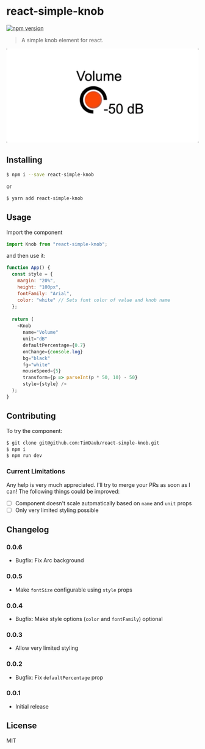 # react-simple-knob

[![npm version](https://badge.fury.io/js/react-simple-knob.svg)](https://badge.fury.io/js/react-simple-knob)

> A simple knob element for react.

<a href="https://github.com/TimDaub/react-simple-knob"><img width="600"
src="https://github.com/TimDaub/react-simple-knob/raw/master/assets/examplev2.gif" alt="react-simple-knob screenshot" /></a>


## Installing

```bash
$ npm i --save react-simple-knob
```

or

```bash
$ yarn add react-simple-knob
```

## Usage

Import the component

```js
import Knob from "react-simple-knob";
```

and then use it:

```js
function App() {
  const style = {
    margin: "20%",
    height: "100px",
    fontFamily: "Arial",
    color: "white" // Sets font color of value and knob name
  };

  return (
    <Knob
      name="Volume"
      unit="dB"
      defaultPercentage={0.7}
      onChange={console.log}
      bg="black"
      fg="white"
      mouseSpeed={5}
      transform={p => parseInt(p * 50, 10) - 50}
      style={style} />
  );
}
```


## Contributing

To try the component:

```bash
$ git clone git@github.com:TimDaub/react-simple-knob.git
$ npm i
$ npm run dev
```

### Current Limitations

Any help is very much appreciated. I'll try to merge your PRs as soon as I can!
The following things could be improved:

- [ ] Component doesn't scale automatically based on `name` and `unit` props
- [ ] Only very limited styling possible

## Changelog

### 0.0.6

- Bugfix: Fix Arc background

### 0.0.5

- Make `fontSize` configurable using `style` props

### 0.0.4

- Bugfix: Make style options (`color` and `fontFamily`) optional

### 0.0.3

- Allow very limited styling

### 0.0.2

- Bugfix: Fix `defaultPercentage` prop

### 0.0.1

- Initial release

## License

MIT
